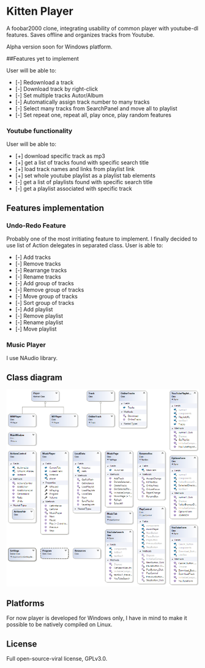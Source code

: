 ﻿# Kitten Player

A foobar2000 clone, integrating usability of common player with youtube-dl features. Saves offline and organizes tracks from Youtube.

Alpha version soon for Windows platform.

##Features yet to implement

User will be able to:

+ [-] Redownload a track
+ [-] Download track by right-click
+ [-] Set multiple tracks Autor/Album
+ [-] Automatically assign track number to many tracks
+ [-] Select many tracks from SearchPanel and move all to playlist
+ [-] Set repeat one, repeat all, play once, play random features

### Youtube functionality

User will be able to:

+ [+] download specific track as mp3
+ [+] get a list of tracks found with specific search title
+ [+] load track names and links from playlist link
+ [+] set whole youtube playlist as a playlist tab elements
+ [-] get a list of playlists found with specific search title
+ [-] get a playlist associated with specific track

## Features implementation

### Undo-Redo Feature

Probably one of the most irritiating feature to implement. I finally decided to use list of Action delegates in separated class.
User is able to:

+ [-] Add tracks
+ [-] Remove tracks
+ [-] Rearrange tracks
+ [-] Rename tracks
+ [-] Add group of tracks
+ [-] Remove group of tracks
+ [-] Move group of tracks
+ [-] Sort group of tracks
+ [-] Add playlist
+ [-] Remove playlist
+ [-] Rename playlist
+ [-] Move playlist

### Music Player

I use NAudio library.

## Class diagram

![Class diagram](/ClassDiagram.png)

## Platforms

For now player is developed for Windows only, I have in mind to make it possible to be natively compiled on Linux.

## License

Full open-source-viral license, GPLv3.0.